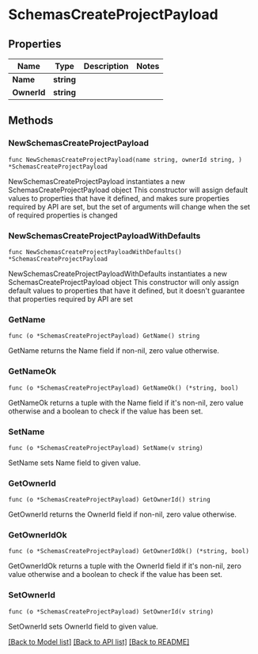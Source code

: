 # SchemasCreateProjectPayload

## Properties

Name | Type | Description | Notes
------------ | ------------- | ------------- | -------------
**Name** | **string** |  | 
**OwnerId** | **string** |  | 

## Methods

### NewSchemasCreateProjectPayload

`func NewSchemasCreateProjectPayload(name string, ownerId string, ) *SchemasCreateProjectPayload`

NewSchemasCreateProjectPayload instantiates a new SchemasCreateProjectPayload object
This constructor will assign default values to properties that have it defined,
and makes sure properties required by API are set, but the set of arguments
will change when the set of required properties is changed

### NewSchemasCreateProjectPayloadWithDefaults

`func NewSchemasCreateProjectPayloadWithDefaults() *SchemasCreateProjectPayload`

NewSchemasCreateProjectPayloadWithDefaults instantiates a new SchemasCreateProjectPayload object
This constructor will only assign default values to properties that have it defined,
but it doesn't guarantee that properties required by API are set

### GetName

`func (o *SchemasCreateProjectPayload) GetName() string`

GetName returns the Name field if non-nil, zero value otherwise.

### GetNameOk

`func (o *SchemasCreateProjectPayload) GetNameOk() (*string, bool)`

GetNameOk returns a tuple with the Name field if it's non-nil, zero value otherwise
and a boolean to check if the value has been set.

### SetName

`func (o *SchemasCreateProjectPayload) SetName(v string)`

SetName sets Name field to given value.


### GetOwnerId

`func (o *SchemasCreateProjectPayload) GetOwnerId() string`

GetOwnerId returns the OwnerId field if non-nil, zero value otherwise.

### GetOwnerIdOk

`func (o *SchemasCreateProjectPayload) GetOwnerIdOk() (*string, bool)`

GetOwnerIdOk returns a tuple with the OwnerId field if it's non-nil, zero value otherwise
and a boolean to check if the value has been set.

### SetOwnerId

`func (o *SchemasCreateProjectPayload) SetOwnerId(v string)`

SetOwnerId sets OwnerId field to given value.



[[Back to Model list]](../README.md#documentation-for-models) [[Back to API list]](../README.md#documentation-for-api-endpoints) [[Back to README]](../README.md)


